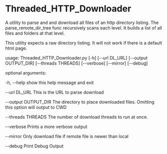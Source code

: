 Threaded_HTTP_Downloader
========================

A utility to parse and and download all files of an http directory listing.  The parse_remote_dir_tree func recursively
scans each level.  It builds a list of all files and folders at that level.  

This utility expects a raw directory listing.  It will not work if there is a default html page. 

usage: Threaded_HTTP_Downloader.py [-h] [--url DL_URL] [--output OUTPUT_DIR]
                                   [--threads THREADS] [--verbose] [--mirror]
                                   [--debug]

optional arguments: 

  -h, --help           show this help message and exit
  
  --url DL_URL         This is the URL to parse download
  
  --output OUTPUT_DIR  The directory to place downloaded files. Omitting this option will output to CWD
  
  --threads THREADS    The number of download threads to run at once.
  
  --verbose            Prints a more verbose output
  
  --mirror             Only download file if remote file is newer than local
  
  --debug              Print Debug Output
